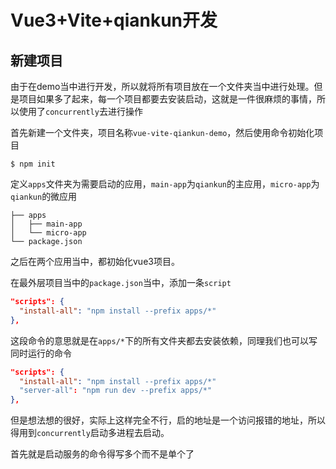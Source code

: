 # Vue3+Vite+qiankun开发

## 新建项目

由于在demo当中进行开发，所以就将所有项目放在一个文件夹当中进行处理。但是项目如果多了起来，每一个项目都要去安装启动，这就是一件很麻烦的事情，所以使用了`concurrently`去进行操作



首先新建一个文件夹，项目名称`vue-vite-qiankun-demo`，然后使用命令初始化项目

```shell
$ npm init
```

定义`apps`文件夹为需要启动的应用，`main-app`为`qiankun`的主应用，`micro-app`为`qiankun`的微应用

```
├── apps
│   ├── main-app
│   └── micro-app
└── package.json
```

之后在两个应用当中，都初始化vue3项目。

在最外层项目当中的`package.json`当中，添加一条`script`

```json
"scripts": {
  "install-all": "npm install --prefix apps/*"
},
```

这段命令的意思就是在`apps/*`下的所有文件夹都去安装依赖，同理我们也可以写同时运行的命令

```json
"scripts": {
  "install-all": "npm install --prefix apps/*"
  "server-all": "npm run dev --prefix apps/*"
},
```

但是想法想的很好，实际上这样完全不行，启的地址是一个访问报错的地址，所以得用到`concurrently`启动多进程去启动。

首先就是启动服务的命令得写多个而不是单个了



